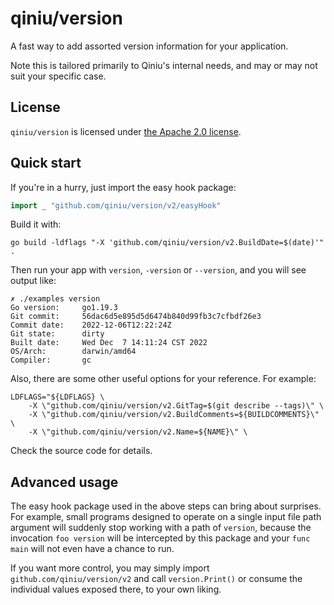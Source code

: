 # qiniu/version

A fast way to add assorted version information for your application.

Note this is tailored primarily to Qiniu's internal needs, and may or may not
suit your specific case.

## License

`qiniu/version` is licensed under [the Apache 2.0 license](./LICENSE).

## Quick start

If you're in a hurry, just import the easy hook package:

```go
import _ "github.com/qiniu/version/v2/easyHook"
```

Build it with:

```shell
go build -ldflags "-X 'github.com/qiniu/version/v2.BuildDate=$(date)'" .
```

Then run your app with `version`, `-version` or `--version`, and you will see
output like:

```shell
✗ ./examples version
Go version:     go1.19.3
Git commit:     56dac6d5e895d5d6474b840d99fb3c7cfbdf26e3
Commit date:    2022-12-06T12:22:24Z
Git state:      dirty
Built date:     Wed Dec  7 14:11:24 CST 2022
OS/Arch:        darwin/amd64
Compiler:       gc
```

Also, there are some other useful options for your reference. For example:

```shell
LDFLAGS="${LDFLAGS} \
	-X \"github.com/qiniu/version/v2.GitTag=$(git describe --tags)\" \
	-X \"github.com/qiniu/version/v2.BuildComments=${BUILDCOMMENTS}\" \
	-X \"github.com/qiniu/version/v2.Name=${NAME}\" \
```

Check the source code for details.

## Advanced usage

The easy hook package used in the above steps can bring about surprises.
For example, small programs designed to operate on a single input file path
argument will suddenly stop working with a path of `version`, because the
invocation `foo version` will be intercepted by this package and your `func main`
will not even have a chance to run.

If you want more control, you may simply import `github.com/qiniu/version/v2`
and call `version.Print()` or consume the individual values exposed there,
to your own liking.
